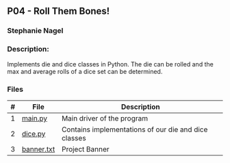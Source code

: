 ## P04 - Roll Them Bones!
### Stephanie Nagel
### Description:

Implements die and dice classes in Python. The die can be rolled and the max and average rolls of a dice set can be determined.

### Files

|   #   | File            | Description                                        |
| :---: | --------------- | -------------------------------------------------- |
| 1 | [main.py](https://github.com/aelious/2143-OOP-Nagel/blob/main/Assignments/P04/main.py) | Main driver of the program |
| 2 | [dice.py](https://github.com/aelious/2143-OOP-Nagel/blob/main/Assignments/P04/dice.py) | Contains implementations of our die and dice classes |
| 3 | [banner.txt](https://github.com/aelious/2143-OOP-Nagel/blob/main/Assignments/P04/banner.txt) | Project Banner |
